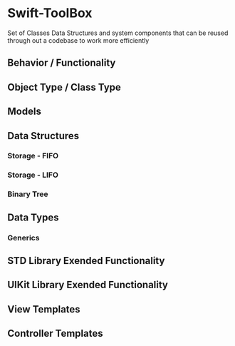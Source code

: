 # Swift-ToolBox

Set of Classes Data Structures and system components that can be reused through out a codebase to work more efficiently 



## Behavior / Functionality 





## Object Type / Class Type





## Models



## Data Structures

### Storage - FIFO


### Storage - LIFO 


### Binary Tree





## Data Types





### Generics 









## STD Library Exended Functionality

## UIKit Library Exended Functionality









## View Templates


## Controller Templates




